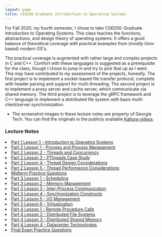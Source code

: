 ```yaml
---
layout: page
title: CS6200 Graduate Introduction to Operating Systems
---
```


For Fall 2020, my fourth semester, I chose to take CS6200: Graduate Introduction to Operating Systems.  This class teaches the functions, abstractions, and design theory of operating systems.  It offers a good balance of theoretical coverage with practical examples from (mostly Unix-based) modern OS's.

The practical coverage is augmented with rather large and complex projects in C and C++.  Comfort with these languages is suggested as a prerequisite for the class, though I chose to jump in and try to pick that up as I went.  This may have contributed to my assessment of the projects, honestly.  The first project is to implement a socket-based file transfer protocol, complete with header parsing and support for multi-threading.  The second project is to implement a proxy server and cache server, which communicate via shared memory.  The third project is to leverage the gRPC framework and C++ language to implement a distributed file system with basic multi-client/server synchronization.

* The screenshot images in these lecture notes are property of Georgia Tech.  You can find the originals in the publicly available [Kaltura videos](https://omscs.gatech.edu/cs-6200-introduction-operating-systems-course-videos).

<section>
 <h3>Lecture Notes</h3>
<li>
<a href="{{ "/gios_lec_P1L2" | prepend: site.baseurl | append: ".html" | replace: '//', '/' }}">
    Part 1 Lesson 1 - Introduction to Operating Systems
</a>
</li>

<li>
<a href="{{ "/gios_lec_P2L1" | prepend: site.baseurl | append: ".html" | replace: '//', '/' }}">
    Part 2 Lesson 1 - Process and Process Management
</a>
</li>

<li>
<a href="{{ "/gios_lec_P2L2" | prepend: site.baseurl | append: ".html" | replace: '//', '/' }}">
    Part 2 Lesson 2 - Threads and Concurrency
</a>
</li>

<li>
<a href="{{ "/gios_lec_P2L3" | prepend: site.baseurl | append: ".html" | replace: '//', '/' }}">
    Part 2 Lesson 3 - PThreads Case Study
</a>
</li>

<li>
<a href="{{ "/gios_lec_P2L4" | prepend: site.baseurl | append: ".html" | replace: '//', '/' }}">
    Part 2 Lesson 4 - Thread Design Considerations
</a>
</li>

<li>
<a href="{{ "/gios_lec_P2L5" | prepend: site.baseurl | append: ".html" | replace: '//', '/' }}">
    Part 2 Lesson 5 - Thread Performance Considerations
</a>
</li>

<li>
<a href="{{ "/gios_lec_midt_prep" | prepend: site.baseurl | append: ".html" | replace: '//', '/' }}">
    Midterm Practice Questions
</a>
</li>

<li>
<a href="{{ "/gios_lec_P3L1" | prepend: site.baseurl | append: ".html" | replace: '//', '/' }}">
    Part 3 Lesson 1 - Scheduling
</a>
</li>

<li>
<a href="{{ "/gios_lec_P3L2" | prepend: site.baseurl | append: ".html" | replace: '//', '/' }}">
    Part 3 Lesson 2 - Memory Management
</a>
</li>

<li>
<a href="{{ "/gios_lec_P3L3" | prepend: site.baseurl | append: ".html" | replace: '//', '/' }}">
    Part 3 Lesson 3 - Inter-Process Communication
</a>
</li>

<li>
<a href="{{ "/gios_lec_P3L4" | prepend: site.baseurl | append: ".html" | replace: '//', '/' }}">
    Part 3 Lesson 4 - Synchronization Constructs
</a>
</li>

<li>
<a href="{{ "/gios_lec_P3L5" | prepend: site.baseurl | append: ".html" | replace: '//', '/' }}">
    Part 3 Lesson 5 - I/O Management
</a>
</li>

<li>
<a href="{{ "/gios_lec_P3L6" | prepend: site.baseurl | append: ".html" | replace: '//', '/' }}">
    Part 3 Lesson 6 - Virtualization
</a>
</li>

<li>
<a href="{{ "/gios_lec_P4L1" | prepend: site.baseurl | append: ".html" | replace: '//', '/' }}">
    Part 4 Lesson 1 - Remote Procedure Calls
</a>
</li>

<li>
<a href="{{ "/gios_lec_P4L2" | prepend: site.baseurl | append: ".html" | replace: '//', '/' }}">
    Part 4 Lesson 2 - Distributed File Systems
</a>
</li>

<li>
<a href="{{ "/gios_lec_P4L3" | prepend: site.baseurl | append: ".html" | replace: '//', '/' }}">
    Part 4 Lesson 3 - Distributed Shared Memory
</a>
</li>

<li>
<a href="{{ "/gios_lec_P4L4" | prepend: site.baseurl | append: ".html" | replace: '//', '/' }}">
    Part 4 Lesson 4 - Datacenter Technologies
</a>
</li>

<li>
<a href="{{ "/gios_lec_fnl_prep" | prepend: site.baseurl | append: ".html" | replace: '//', '/' }}">
    Final Exam Practice Questions
</a>
</li>

</section>